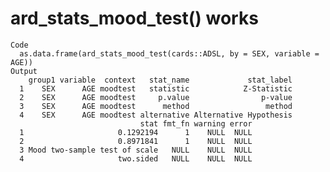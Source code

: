 # ard_stats_mood_test() works

    Code
      as.data.frame(ard_stats_mood_test(cards::ADSL, by = SEX, variable = AGE))
    Output
        group1 variable  context   stat_name             stat_label
      1    SEX      AGE moodtest   statistic            Z-Statistic
      2    SEX      AGE moodtest     p.value                p-value
      3    SEX      AGE moodtest      method                 method
      4    SEX      AGE moodtest alternative Alternative Hypothesis
                                 stat fmt_fn warning error
      1                     0.1292194      1    NULL  NULL
      2                     0.8971841      1    NULL  NULL
      3 Mood two-sample test of scale   NULL    NULL  NULL
      4                     two.sided   NULL    NULL  NULL

